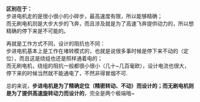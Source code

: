 **区别在于：**  
步进电机走的是很小很小的小碎步，最高速度有限，所以能够精确；  
而无刷电机则是大步大步的飞奔，而且涉及就是为了高速飞奔提供动力的，所以想精确的停下来是不可能的。  
  
再就是工作方式不同，设计的阻抗也不同：  
步进电机基本上是工作在堵转模式的，也就是说很多事时候是停下来不动的（定位），而且这是绕组也还是照样通着电的；  
而无刷电机，绕组的阻抗一般都很小很小（几十~几百毫欧），设计电流也很大，停下来的时候当然就不能通电了，不然非得冒烟不可.  
  
总的来说，**步进电机是为了精确定位（精密转动、不动）而设计的；而无刷电机则是为了提供高速旋转动力而设计的**，完全是两个极端哦~